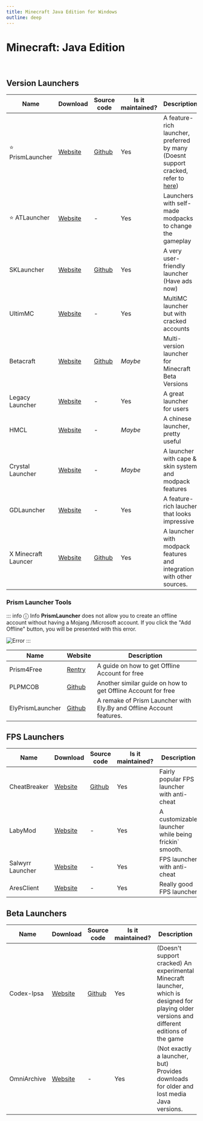 ```yaml
---
title: Minecraft Java Edition for Windows
outline: deep
---
```


# Minecraft: Java Edition

<br>

## Version Launchers

| Name | Download | Source code | Is it maintained? | Description
| ------ | ------ | ------ | ------ | ------
| ⭐ PrismLauncher | [Website](https://prismlauncher.org/) | [Github](https://github.com/PrismLauncher/PrismLauncher) | Yes | A feature-rich launcher, preferred by many (Doesnt support cracked, refer to [here](#prism-launcher-tools))
| ⭐ ATLauncher | [Website](https://atlauncher.com/) | - | Yes | Launchers with self-made modpacks to change the gameplay 
| SKLauncher | [Website](https://skmedix.pl/) | [Github](https://github.com/skmedix/SKlauncher) | Yes | A very user-friendly launcher (Have ads now)
| UltimMC | [Website](https://github.com/UltimMC/Launcher) | - | Yes | MultiMC launcher but with cracked accounts
Betacraft| [Website](https://betacraft.uk/) | [Github](https://github.com/betacraftuk/betacraft-launcher/)| *Maybe* | Multi-version launcher for Minecraft Beta Versions
| Legacy Launcher | [Website](https://llaun.ch/en) | - | Yes | A great launcher for users
| HMCL | [Website](https://hmcl.huangyuhui.net/) | - | *Maybe* | A chinese launcher, pretty useful
| Crystal Launcher | [Website](https://crystal-launcher.net/) | - | *Maybe* | A launcher with cape & skin system and modpack features
| GDLauncher | [Website](https://gdlauncher.com/) | - | Yes | A feature-rich laucher that looks impressive
| X Minecraft Launcer | [Website](https://xmcl.app/) | [Github](https://github.com/voxelum/x-minecraft-launcher) | Yes | A launcher with modpack features and integration with other sources.

### Prism Launcher Tools

::: info ⓘ Info
**PrismLauncher** does not allow you to create an offline account without having a Mojang /Microsoft account. If you click the "Add Offline" button, you will be presented with this error.

![Error](https://b.l3n.co/i/LkDebi.png)
:::

| Name | Website | Description
| ------ | ------ | ------
| Prism4Free | [Rentry](https://rentry.co/prism4free/) | A guide on how to get Offline Account for free
| PLPMCOB | [Github](https://github.com/antunnitraj/Prism-Launcher-PolyMC-Offline-Bypass?tab=readme-ov-file#usage-for-installer) | Another similar guide on how to get Offline Account for free
| ElyPrismLauncher | [Github](https://github.com/Octol1ttle/ElyPrismLauncher) | A remake of Prism Launcher with Ely.By and Offline Account features.

## FPS Launchers

| Name | Download | Source code | Is it maintained? | Description
| ------ | ------ | ------ | ------ | ------
| CheatBreaker | [Website](https://cheatbreaker.net/) | [Github](https://github.com/CheatBreakerNet/Launcher/) | Yes | Fairly popular FPS launcher with anti-cheat
| LabyMod | [Website](https://www.labymod.net/en) | - | Yes | A customizable launcher while being frickin` smooth.
| Salwyrr Launcher | [Website](https://www.salwyrr.com/) | - | Yes | FPS launcher with anti-cheat
| AresClient | [Website](https://www.aresclient.com/) | - | Yes | Really good FPS launcher

## Beta Launchers

| Name | Download | Source code | Is it maintained? | Description
| ------ | ------ | ------ | ------ | ------
| Codex-Ipsa | [Website](https://codex-ipsa.cz/mclauncher/) | [Github](https://github.com/Codex-Ipsa/CodexIpsa-Launcher) | Yes | (Doesn't support cracked) An experimental Minecraft launcher, which is designed for playing older versions and different editions of the game
| OmniArchive | [Website](https://omniarchive.uk/) | - | Yes | (Not exactly a launcher, but) Provides downloads for older and lost media Java versions.

